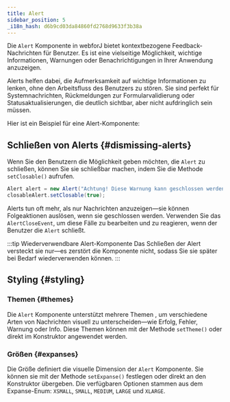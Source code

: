 ```yaml
---
title: Alert
sidebar_position: 5
_i18n_hash: d6b9cd03da84860fd2768d9633f3b38a
---
```

<DocChip chip='shadow' />
<DocChip chip='name' label="dwc-alert" />
<DocChip chip='since' label='25.00' />
<JavadocLink type="alert" location="com/webforj/component/alert/Alert" top='true'/>

Die `Alert` Komponente in webforJ bietet kontextbezogene Feedback-Nachrichten für Benutzer. Es ist eine vielseitige Möglichkeit, wichtige Informationen, Warnungen oder Benachrichtigungen in Ihrer Anwendung anzuzeigen.

Alerts helfen dabei, die Aufmerksamkeit auf wichtige Informationen zu lenken, ohne den Arbeitsfluss des Benutzers zu stören. Sie sind perfekt für Systemnachrichten, Rückmeldungen zur Formularvalidierung oder Statusaktualisierungen, die deutlich sichtbar, aber nicht aufdringlich sein müssen.

Hier ist ein Beispiel für eine Alert-Komponente:

<ComponentDemo 
path='/webforj/alert?' 
javaE='https://raw.githubusercontent.com/webforj/webforj-documentation/refs/heads/main/src/main/java/com/webforj/samples/views/alert/AlertView.java'
height = '100px'
/>

## Schließen von Alerts {#dismissing-alerts}

Wenn Sie den Benutzern die Möglichkeit geben möchten, die `Alert` zu schließen, können Sie sie schließbar machen, indem Sie die Methode `setClosable()` aufrufen. 

```java 
Alert alert = new Alert("Achtung! Diese Warnung kann geschlossen werden.");
closableAlert.setClosable(true);
```
Alerts tun oft mehr, als nur Nachrichten anzuzeigen—sie können Folgeaktionen auslösen, wenn sie geschlossen werden. Verwenden Sie das `AlertCloseEvent`, um diese Fälle zu bearbeiten und zu reagieren, wenn der Benutzer die `Alert` schließt.

<ComponentDemo 
path='/webforj/closablealert?' 
javaE='https://raw.githubusercontent.com/webforj/webforj-documentation/refs/heads/main/src/main/java/com/webforj/samples/views/alert/ClosableAlertView.java'
height = '100px'
/>

:::tip Wiederverwendbare Alert-Komponente
Das Schließen der Alert versteckt sie nur—es zerstört die Komponente nicht, sodass Sie sie später bei Bedarf wiederverwenden können.
:::


## Styling {#styling}

### Themen {#themes}

Die `Alert` Komponente unterstützt mehrere <JavadocLink type="foundation" location="com/webforj/component/Theme"> Themen </JavadocLink>, um verschiedene Arten von Nachrichten visuell zu unterscheiden—wie Erfolg, Fehler, Warnung oder Info. Diese Themen können mit der Methode `setTheme()` oder direkt im Konstruktor angewendet werden.

<ComponentDemo 
path='/webforj/alertthemes?'
javaE='https://raw.githubusercontent.com/webforj/webforj-documentation/refs/heads/main/src/main/java/com/webforj/samples/views/alert/AlertThemesView.java' 
height = '475px'
/>

### Größen {#expanses}

Die Größe definiert die visuelle Dimension der `Alert` Komponente. Sie können sie mit der Methode `setExpanse()` festlegen oder direkt an den Konstruktor übergeben. Die verfügbaren Optionen stammen aus dem Expanse-Enum: `XSMALL`, `SMALL`, `MEDIUM`, `LARGE` und `XLARGE`.

<ComponentDemo 
path='/webforj/alertexpanses?' 
javaE='https://raw.githubusercontent.com/webforj/webforj-documentation/refs/heads/main/src/main/java/com/webforj/samples/views/alert/AlertExpansesView.java'
height = '400px'
/>

<TableBuilder name="Alert" />
